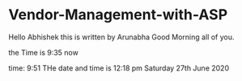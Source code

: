 # Vendor-Management-with-ASP
Hello Abhishek this is written by Arunabha
Good Morning all of you.

the Time is 9:35 now


time: 9:51
THe date and time is 12:18 pm Saturday 27th June 2020
